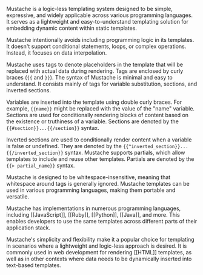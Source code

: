 Mustache is a logic-less templating system designed to be simple, expressive, and widely applicable across various programming languages. It serves as a lightweight and easy-to-understand templating solution for embedding dynamic content within static templates. 

Mustache intentionally avoids including programming logic in its templates. It doesn't support conditional statements, loops, or complex operations. Instead, it focuses on data interpolation.

Mustache uses tags to denote placeholders in the template that will be replaced with actual data during rendering. Tags are enclosed by curly braces (`{{` and `}}`). The syntax of Mustache is minimal and easy to understand. It consists mainly of tags for variable substitution, sections, and inverted sections.

Variables are inserted into the template using double curly braces. For example, `{{name}}` might be replaced with the value of the "name" variable. Sections are used for conditionally rendering blocks of content based on the existence or truthiness of a variable. Sections are denoted by the `{{#section}}...{{/section}}` syntax.

Inverted sections are used to conditionally render content when a variable is false or undefined. They are denoted by the `{{^inverted_section}}...{{/inverted_section}}` syntax. Mustache supports partials, which allow templates to include and reuse other templates. Partials are denoted by the `{{> partial_name}}` syntax.

Mustache is designed to be whitespace-insensitive, meaning that whitespace around tags is generally ignored. Mustache templates can be used in various programming languages, making them portable and versatile.

Mustache has implementations in numerous programming languages, including [[JavaScript]], [[Ruby]], [[Python]], [[Java]], and more. This enables developers to use the same templates across different parts of their application stack.

Mustache's simplicity and flexibility make it a popular choice for templating in scenarios where a lightweight and logic-less approach is desired. It is commonly used in web development for rendering [[HTML]] templates, as well as in other contexts where data needs to be dynamically inserted into text-based templates.